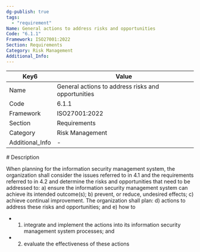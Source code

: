```yaml
---
dg-publish: true
tags:
  - "requirement"
Name: General actions to address risks and opportunities
Code: "6.1.1"
Framework: ISO27001:2022
Section: Requirements
Category: Risk Management
Additional_Info: 
---
```


<div><table class="dataview table-view-table"><thead class="table-view-thead"><tr class="table-view-tr-header"><th class="table-view-th"><span>Key</span><span class="dataview small-text">6</span></th><th class="table-view-th"><span>Value</span></th></tr></thead><tbody class="table-view-tbody"><tr><td><span>Name</span></td><td><span>General actions to address risks and opportunities</span></td></tr><tr><td><span>Code</span></td><td><span>6.1.1</span></td></tr><tr><td><span>Framework</span></td><td><span>ISO27001:2022</span></td></tr><tr><td><span>Section</span></td><td><span>Requirements</span></td></tr><tr><td><span>Category</span></td><td><span>Risk Management</span></td></tr><tr><td><span>Additional_Info</span></td><td><span>-</span></td></tr></tbody></table></div>
# Description

When planning for the information security management system, the organization shall consider the issues referred to in 4.1 and the requirements referred to in 4.2 and determine the risks and opportunities that need to be addressed to: 
a) ensure the information security management system can achieve its intended outcome(s); 
b) prevent, or reduce, undesired effects; 
c) achieve continual improvement. The organization shall plan: 
d) actions to address these risks and opportunities; and 
e) how to 
- 1) integrate and implement the actions into its information security management system processes; and 
- 2) evaluate the effectiveness of these actions
